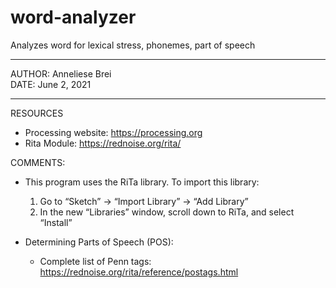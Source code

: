 # word-analyzer
Analyzes word for lexical stress, phonemes, part of speech

___________________________________________________________________________________

AUTHOR:  Anneliese Brei\
DATE: 	June 2, 2021
___________________________________________________________________________________

RESOURCES

- Processing website:  https://processing.org
- Rita Module:  https://rednoise.org/rita/


COMMENTS:

- This program uses the RiTa library. To import this library:
	1. Go to “Sketch” -> “Import Library” -> “Add Library”
	2. In the new “Libraries” window, scroll down to RiTa, and select “Install”

- Determining Parts of Speech (POS):
	- Complete list of Penn tags:  https://rednoise.org/rita/reference/postags.html

	
